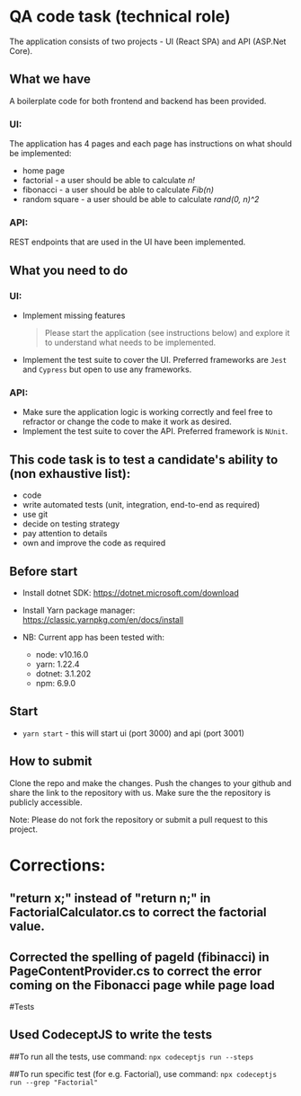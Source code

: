 
# QA code task (technical role)

The application consists of two projects - UI (React SPA) and API (ASP.Net Core).

## What we have
A boilerplate code for both frontend and backend has been provided.

### UI:

The application has 4 pages and each page has instructions on what should be implemented:
- home page
- factorial - a user should be able to calculate *n!*
- fibonacci - a user should be able to calculate *Fib(n)*
- random square - a user should be able to calculate *rand(0, n)^2*

### API:

REST endpoints that are used in the UI have been implemented.


## What you need to do

### UI:
- Implement missing features
    > Please start the application (see instructions below) and explore it to understand what needs to be implemented.
- Implement the test suite to cover the UI. Preferred frameworks are `Jest` and `Cypress` but open to use any frameworks.

### API:

- Make sure the application logic is working correctly and feel free to refractor or change the code to make it work as desired.
- Implement the test suite to cover the API. Preferred framework is `NUnit`.

## This code task is to test a candidate's ability to (non exhaustive list):
- code
- write automated tests (unit, integration, end-to-end as required)
- use git
- decide on testing strategy
- pay attention to details
- own and improve the code as required


## Before start

- Install dotnet SDK: https://dotnet.microsoft.com/download
- Install Yarn package manager: https://classic.yarnpkg.com/en/docs/install

- NB: Current app has been tested with:
    - node: v10.16.0
    - yarn: 1.22.4
    - dotnet: 3.1.202
    - npm: 6.9.0

## Start

- `yarn start` - this will start ui (port 3000) and api  (port 3001)


## How to submit

Clone the repo and make the changes. Push the changes to your github and share the link to the repository with us. Make sure the the repository is publicly accessible.

Note: Please do not fork the repository or submit a pull request to this project.

# Corrections:
## "return x;" instead of "return n;" in FactorialCalculator.cs to correct the factorial value.

## Corrected the spelling of pageId (fibinacci) in PageContentProvider.cs to correct the error coming on the Fibonacci page while page load

#Tests
## Used CodeceptJS to write the tests

##To run all the tests, use command:
`npx codeceptjs run --steps`

##To run specific test (for e.g. Factorial), use command: 
`npx codeceptjs run --grep "Factorial"`
